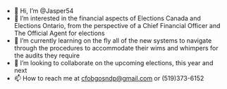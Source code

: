- 👋 Hi, I’m @Jasper54
- 👀 I’m interested in the financial aspects of Elections Canada and Elections Ontario, from the perspective of a Chief Financial Officer and The Official Agent for elections
- 🌱 I’m currently learning on the fly all of the new systems to navigate through the procedures to accommodate their wims and whimpers for the audits they require
- 💞️ I’m looking to collaborate on the upcoming elections, this year and next 
- 📫 How to reach me at cfobgosndp@gmail.com or (519)373-6152

<!---
Jasper54/Jasper54 is a ✨ special ✨ repository because its `README.md` (this file) appears on your GitHub profile.
You can click the Preview link to take a look at your changes.
--->
